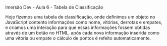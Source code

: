 Imersão Dev - Aula 6 - Tabela de Classificação

Hoje fizemos uma tabela de classificação, onde definimos um objeto no JavaScript contento informações como nome, vitórias, derrotas e empates, e criamos uma interação para que 
essas informações fossem obtidas através de um botão no HTML, após cada nova informação inserida como uma vitória ou empate o cálculo de pontos é refeito automaticamente.
